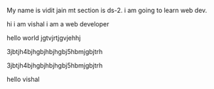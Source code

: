 My name is vidit jain
mt section is ds-2.
i am going to learn web dev.

hi i am vishal
 i am a web developer

 hello world
 jgtvjrtjgvjehhj

 3jbtjh4bjhgbjhbjhgbj5hbmjgbjtrh


 3jbtjh4bjhgbjhbjhgbj5hbmjgbjtrh


 hello vishal
